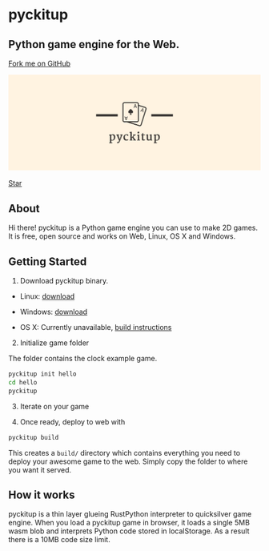 # pyckitup

## Python game engine for the Web.

<script async defer src="https://buttons.github.io/buttons.js"></script>

<link rel="stylesheet" href="https://cdnjs.cloudflare.com/ajax/libs/github-fork-ribbon-css/0.2.2/gh-fork-ribbon.min.css" />
<a class="github-fork-ribbon right-bottom fixed" href="http://github.com/pickitup247/pyckitup" data-ribbon="Fork me on GitHub" title="Fork me on GitHub">Fork me on GitHub</a>

![logo](/pyckitup/logos/facebook_cover_photo_2.png)


<a class="github-button" href="https://github.com/pickitup247/pyckitup" data-size="large" data-show-count="true" aria-label="Star pickitup247/pyckitup on GitHub">Star</a>

## About

Hi there! pyckitup is a Python game engine you can use to make 2D games. It is free, open source and works on Web, Linux, OS X and Windows.


## Getting Started


1. Download pyckitup binary.

* Linux: [download](https://github.com/pickitup247/pyckitup/releases/tag/0.1)

* Windows: [download](https://github.com/pickitup247/pyckitup/releases/tag/0.1)

* OS X: Currently unavailable, [build instructions](./pyckitup/contribute.md)

2. Initialize game folder

The folder contains the clock example game.

```bash
pyckitup init hello
cd hello
pyckitup
```

3. Iterate on your game

4. Once ready, deploy to web with

```bash
pyckitup build
```

This creates a `build/` directory which contains everything you need to deploy your awesome game to the web. Simply copy the folder to where you want it served.

## How it works

pyckitup is a thin layer glueing RustPython interpreter to quicksilver game engine. When you load a pyckitup game in browser, it loads a single 5MB wasm blob and interprets Python code stored in localStorage. As a result there is a 10MB code size limit.
